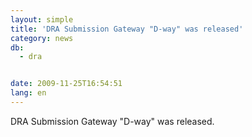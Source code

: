 ```yaml
---
layout: simple
title: 'DRA Submission Gateway "D-way" was released'
category: news
db:
  - dra


date: 2009-11-25T16:54:51
lang: en
---
```


DRA Submission Gateway "D-way" was released.
